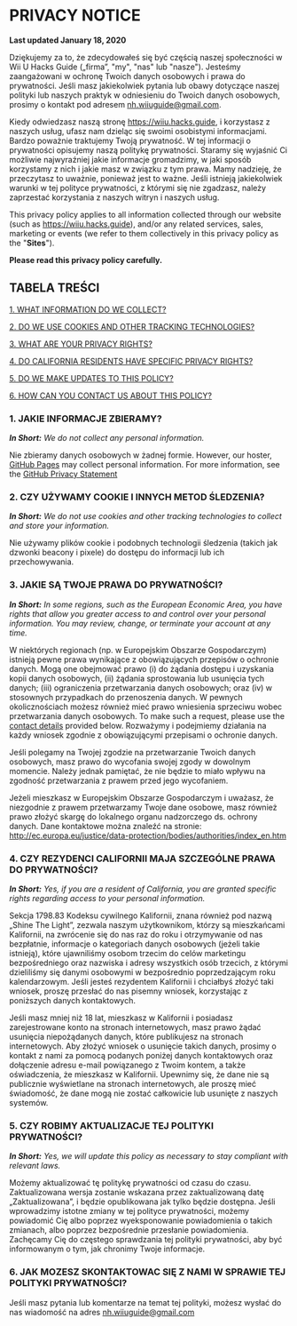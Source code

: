 # PRIVACY NOTICE

**Last updated January 18, 2020**

Dziękujemy za to, że zdecydowałeś się być częścią naszej społeczności w Wii U Hacks Guide („firma”, "my", "nas" lub "nasze"). Jesteśmy zaangażowani w ochronę Twoich danych osobowych i prawa do prywatności. Jeśli masz jakiekolwiek pytania lub obawy dotyczące naszej polityki lub naszych praktyk w odniesieniu do Twoich danych osobowych, prosimy o kontakt pod adresem nh.wiiuguide@gmail.com.

Kiedy odwiedzasz naszą stronę https://wiiu.hacks.guide, i korzystasz z naszych usług, ufasz nam dzieląc się swoimi osobistymi informacjami. Bardzo poważnie traktujemy Twoją prywatność. W tej informacji o prywatności opisujemy naszą politykę prywatności. Staramy się wyjaśnić Ci możliwie najwyraźniej jakie informacje gromadzimy, w jaki sposób korzystamy z nich i jakie masz w związku z tym prawa. Mamy nadzieję, że przeczytasz to uważnie, ponieważ jest to ważne. Jeśli istnieją jakiekolwiek warunki w tej polityce prywatności, z którymi się nie zgadzasz, należy zaprzestać korzystania z naszych witryn i naszych usług.

This privacy policy applies to all information collected through our website (such as https://wiiu.hacks.guide), and/or any related services, sales, marketing or events (we refer to them collectively in this privacy policy as the "**Sites**").

**Please read this privacy policy carefully.**

## TABELA TREŚCI

[1. WHAT INFORMATION DO WE COLLECT?](#1-what-information-do-we-collect)

[2. DO WE USE COOKIES AND OTHER TRACKING TECHNOLOGIES?](#2-do-we-use-cookies-and-other-tracking-technologies)

[3. WHAT ARE YOUR PRIVACY RIGHTS?](#3-what-are-your-privacy-rights)

[4. DO CALIFORNIA RESIDENTS HAVE SPECIFIC PRIVACY RIGHTS?](#4-do-california-residents-have-specific-privacy-rights)

[5. DO WE MAKE UPDATES TO THIS POLICY?](#5-do-we-make-updates-to-this-policy)

[6. HOW CAN YOU CONTACT US ABOUT THIS POLICY?](#6-how-can-you-contact-us-about-this-policy)

### 1. JAKIE INFORMACJE ZBIERAMY?

_**In Short:**_ _We do not collect any personal information._

Nie zbieramy danych osobowych w żadnej formie. However, our hoster, [GitHub Pages](https://pages.github.com/) may collect personal information. For more information, see the [GitHub Privacy Statement](https://help.github.com/en/github/site-policy/github-privacy-statement)

### 2. CZY UŻYWAMY COOKIE I INNYCH METOD ŚLEDZENIA?

_**In Short:**_ _We do not use cookies and other tracking technologies to collect and store your information._

Nie używamy plików cookie i podobnych technologii śledzenia (takich jak dzwonki beacony i pixele) do dostępu do informacji lub ich przechowywania.

### 3. JAKIE SĄ TWOJE PRAWA DO PRYWATNOŚCI?

_**In Short:**_ _In some regions, such as the European Economic Area, you have rights that allow you greater access to and control over your personal information. You may review, change, or terminate your account at any time._

W niektórych regionach (np. w Europejskim Obszarze Gospodarczym) istnieją pewne prawa wynikające z obowiązujących przepisów o ochronie danych. Mogą one obejmować prawo (i) do żądania dostępu i uzyskania kopii danych osobowych, (ii) żądania sprostowania lub usunięcia tych danych; (iii) ograniczenia przetwarzania danych osobowych; oraz (iv) w stosownych przypadkach do przenoszenia danych. W pewnych okolicznościach możesz również mieć prawo wniesienia sprzeciwu wobec przetwarzania danych osobowych. To make such a request, please use the [contact details](privacy-policy?id=_6-how-can-you-contact-us-about-this-policy) provided below. Rozważymy i podejmiemy działania na każdy wniosek zgodnie z obowiązującymi przepisami o ochronie danych.

Jeśli polegamy na Twojej zgodzie na przetwarzanie Twoich danych osobowych, masz prawo do wycofania swojej zgody w dowolnym momencie. Należy jednak pamiętać, że nie będzie to miało wpływu na zgodność przetwarzania z prawem przed jego wycofaniem.

Jeżeli mieszkasz w Europejskim Obszarze Gospodarczym i uważasz, że niezgodnie z prawem przetwarzamy Twoje dane osobowe, masz również prawo złożyć skargę do lokalnego organu nadzorczego ds. ochrony danych. Dane kontaktowe można znaleźć na stronie: http://ec.europa.eu/justice/data-protection/bodies/authorities/index_en.htm

### 4. CZY REZYDENCI CALIFORNII MAJA SZCZEGÓLNE PRAWA DO PRYWATNOŚCI?

_**In Short:**_ _Yes, if you are a resident of California, you are granted specific rights regarding access to your personal information._

Sekcja 1798.83 Kodeksu cywilnego Kalifornii, znana również pod nazwą „Shine The Light”, zezwala naszym użytkownikom, którzy są mieszkańcami Kalifornii, na zwrócenie się do nas raz do roku i otrzymywanie od nas bezpłatnie, informacje o kategoriach danych osobowych (jeżeli takie istnieją), które ujawniliśmy osobom trzecim do celów marketingu bezpośredniego oraz nazwiska i adresy wszystkich osób trzecich, z którymi dzieliliśmy się danymi osobowymi w bezpośrednio poprzedzającym roku kalendarzowym. Jeśli jesteś rezydentem Kalifornii i chciałbyś złożyć taki wniosek, proszę przesłać do nas pisemny wniosek, korzystając z poniższych danych kontaktowych.

Jeśli masz mniej niż 18 lat, mieszkasz w Kalifornii i posiadasz zarejestrowane konto na stronach internetowych, masz prawo żądać usunięcia niepożądanych danych, które publikujesz na stronach internetowych. Aby złożyć wniosek o usunięcie takich danych, prosimy o kontakt z nami za pomocą podanych poniżej danych kontaktowych oraz dołączenie adresu e-mail powiązanego z Twoim kontem, a także oświadczenia, że mieszkasz w Kalifornii. Upewnimy się, że dane nie są publicznie wyświetlane na stronach internetowych, ale proszę mieć świadomość, że dane mogą nie zostać całkowicie lub usunięte z naszych systemów.

### 5. CZY ROBIMY AKTUALIZACJE TEJ POLITYKI PRYWATNOŚCI?

_**In Short:**_ _Yes, we will update this policy as necessary to stay compliant with relevant laws._

Możemy aktualizować tę politykę prywatności od czasu do czasu. Zaktualizowana wersja zostanie wskazana przez zaktualizowaną datę „Zaktualizowana”, i będzie opublikowana jak tylko będzie dostępna. Jeśli wprowadzimy istotne zmiany w tej polityce prywatności, możemy powiadomić Cię albo poprzez wyeksponowanie powiadomienia o takich zmianach, albo poprzez bezpośrednie przesłanie powiadomienia. Zachęcamy Cię do częstego sprawdzania tej polityki prywatności, aby być informowanym o tym, jak chronimy Twoje informacje.

### 6. JAK MOZESZ SKONTAKTOWAC SIĘ Z NAMI W SPRAWIE TEJ POLITYKI PRYWATNOŚCI?

Jeśli masz pytania lub komentarze na temat tej polityki, możesz wysłać do nas wiadomość na adres nh.wiiuguide@gmail.com
